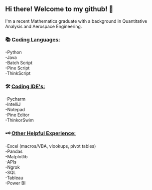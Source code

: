## Hi there! Welcome to my github! 👋 
I'm a recent Mathematics graduate with a background in Quantitative Analysis and Aerospace Engineering.
### 📚 <ins>Coding Languages:</ins>  

-Python  
-Java  
-Batch Script  
-Pine Script  
-ThinkScript

### 🛠 <ins>Coding IDE's:</ins>

-Pycharm  
-IntelliJ  
-Notepad  
-Pine Editor  
-ThinkorSwim  

### 🗝 <ins>Other Helpful Experience:</ins>

-Excel (macros/VBA, vlookups, pivot tables)  
-Pandas  
-Matplotlib  
-APIs  
-Ngrok  
-SQL  
-Tableau  
-Power BI
